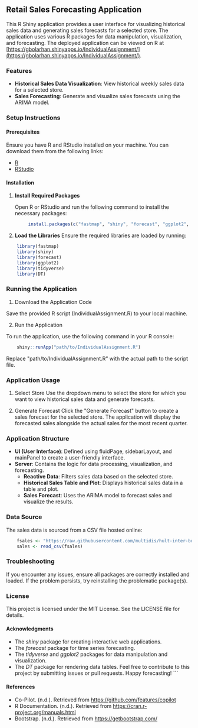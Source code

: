 ## Retail Sales Forecasting Application

This R Shiny application provides a user interface for visualizing historical sales data and generating sales forecasts for a selected store. The application uses various R packages for data manipulation, visualization, and forecasting. The deployed application can be viewed on R at [https://gbolarhan.shinyapps.io/IndividualAssignment/](https://gbolarhan.shinyapps.io/IndividualAssignment/).

### Features

- **Historical Sales Data Visualization**: View historical weekly sales data for a selected store.
- **Sales Forecasting**: Generate and visualize sales forecasts using the ARIMA model.

### Setup Instructions

#### Prerequisites

Ensure you have R and RStudio installed on your machine. You can download them from the following links:

- [R](https://cran.r-project.org/)
- [RStudio](https://www.rstudio.com/products/rstudio/download/)

#### Installation

1. **Install Required Packages**

   Open R or RStudio and run the following command to install the necessary packages:

   ```r
        install.packages(c("fastmap", "shiny", "forecast", "ggplot2", "tidyverse", "DT"))
   ```

2. **Load the Libraries**
   Ensure the required libraries are loaded by running:

```r
    library(fastmap)
    library(shiny)
    library(forecast)
    library(ggplot2)
    library(tidyverse)
    library(DT)
```

### Running the Application

1. Download the Application Code

Save the provided R script (IndividualAssignment.R) to your local machine.

2. Run the Application

To run the application, use the following command in your R console:

```r
    shiny::runApp("path/to/IndividualAssignment.R")
```

Replace "path/to/IndividualAssignment.R" with the actual path to the script file.

### Application Usage

1. Select Store
   Use the dropdown menu to select the store for which you want to view historical sales data and generate forecasts.

2. Generate Forecast
   Click the "Generate Forecast" button to create a sales forecast for the selected store. The application will display the forecasted sales alongside the actual sales for the most recent quarter.

### Application Structure

- **UI (User Interface)**: Defined using fluidPage, sidebarLayout, and mainPanel to create a user-friendly interface.
- **Server**: Contains the logic for data processing, visualization, and forecasting.
  - **Reactive Data**: Filters sales data based on the selected store.
  - **Historical Sales Table and Plot**: Displays historical sales data in a table and plot.
  - **Sales Forecast**: Uses the ARIMA model to forecast sales and visualize the results.

### Data Source

The sales data is sourced from a CSV file hosted online:

```r
    fsales <- "https://raw.githubusercontent.com/multidis/hult-inter-bus-reports-r/main/forecasting/sales_weekly.csv"
    sales <- read_csv(fsales)
```

### Troubleshooting

If you encounter any issues, ensure all packages are correctly installed and loaded. If the problem persists, try reinstalling the problematic package(s).

### License

This project is licensed under the MIT License. See the LICENSE file for details.

#### Acknowledgments

- The _shiny_ package for creating interactive web applications.
- The _forecast_ package for time series forecasting.
- The _tidyverse_ and _ggplot2_ packages for data manipulation and visualization.
- The _DT_ package for rendering data tables.
  Feel free to contribute to this project by submitting issues or pull requests. Happy forecasting! ```

#### References

- Co-Pilot. (n.d.). Retrieved from https://github.com/features/copilot
- R Documentation. (n.d.). Retrieved from https://cran.r-project.org/manuals.html
- Bootstrap. (n.d.). Retrieved from https://getbootstrap.com/
